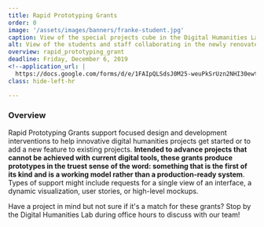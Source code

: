 ```yaml
---
title: Rapid Prototyping Grants
order: 0
image: '/assets/images/banners/franke-student.jpg'
caption: View of the special projects cube in the Digital Humanities Laboratory. Photo by Mara Lavitt.
alt: View of the students and staff collaborating in the newly renovated Franke Family Digital Humanities Laboratory.
overview: rapid_prototyping_grant
deadline: Friday, December 6, 2019
<!--application_url: |
  https://docs.google.com/forms/d/e/1FAIpQLSdsJ0M25-weuPkSrUzn2NHI30ewtov7VE10cp-nRFrfcEwLNw/viewform?usp=sf_link-->
class: hide-left-hr

---
```


### Overview

Rapid Prototyping Grants support focused design and development interventions to help innovative digital humanities projects get started or to add a new feature to existing projects. <strong>Intended to advance projects that cannot be achieved with current digital tools, these grants produce prototypes in the truest sense of the word: something that is the first of its kind and is a working model rather than a production-ready system</strong>. Types of support might include requests for a single view of an interface, a dynamic visualization, user stories, or high-level mockups.

Have a project in mind but not sure if it's a match for these grants? Stop by the Digital Humanities Lab during office hours to discuss with our team!
